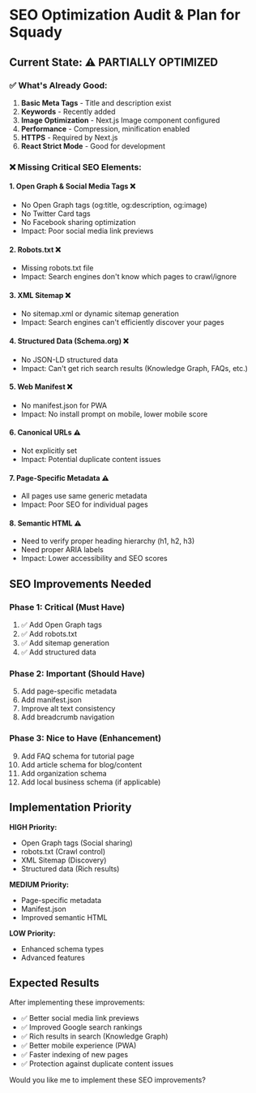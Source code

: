 # SEO Optimization Audit & Plan for Squady

## Current State: ⚠️ PARTIALLY OPTIMIZED

### ✅ What's Already Good:
1. **Basic Meta Tags** - Title and description exist
2. **Keywords** - Recently added
3. **Image Optimization** - Next.js Image component configured
4. **Performance** - Compression, minification enabled
5. **HTTPS** - Required by Next.js
6. **React Strict Mode** - Good for development

### ❌ Missing Critical SEO Elements:

#### 1. **Open Graph & Social Media Tags** ❌
   - No Open Graph tags (og:title, og:description, og:image)
   - No Twitter Card tags
   - No Facebook sharing optimization
   - Impact: Poor social media link previews

#### 2. **Robots.txt** ❌
   - Missing robots.txt file
   - Impact: Search engines don't know which pages to crawl/ignore

#### 3. **XML Sitemap** ❌
   - No sitemap.xml or dynamic sitemap generation
   - Impact: Search engines can't efficiently discover your pages

#### 4. **Structured Data (Schema.org)** ❌
   - No JSON-LD structured data
   - Impact: Can't get rich search results (Knowledge Graph, FAQs, etc.)

#### 5. **Web Manifest** ❌
   - No manifest.json for PWA
   - Impact: No install prompt on mobile, lower mobile score

#### 6. **Canonical URLs** ⚠️
   - Not explicitly set
   - Impact: Potential duplicate content issues

#### 7. **Page-Specific Metadata** ⚠️
   - All pages use same generic metadata
   - Impact: Poor SEO for individual pages

#### 8. **Semantic HTML** ⚠️
   - Need to verify proper heading hierarchy (h1, h2, h3)
   - Need proper ARIA labels
   - Impact: Lower accessibility and SEO scores

## SEO Improvements Needed

### Phase 1: Critical (Must Have)
1. ✅ Add Open Graph tags
2. ✅ Add robots.txt
3. ✅ Add sitemap generation
4. ✅ Add structured data

### Phase 2: Important (Should Have)
5. Add page-specific metadata
6. Add manifest.json
7. Improve alt text consistency
8. Add breadcrumb navigation

### Phase 3: Nice to Have (Enhancement)
9. Add FAQ schema for tutorial page
10. Add article schema for blog/content
11. Add organization schema
12. Add local business schema (if applicable)

## Implementation Priority

**HIGH Priority:**
- Open Graph tags (Social sharing)
- robots.txt (Crawl control)
- XML Sitemap (Discovery)
- Structured data (Rich results)

**MEDIUM Priority:**
- Page-specific metadata
- Manifest.json
- Improved semantic HTML

**LOW Priority:**
- Enhanced schema types
- Advanced features

## Expected Results

After implementing these improvements:
- ✅ Better social media link previews
- ✅ Improved Google search rankings
- ✅ Rich results in search (Knowledge Graph)
- ✅ Better mobile experience (PWA)
- ✅ Faster indexing of new pages
- ✅ Protection against duplicate content issues

Would you like me to implement these SEO improvements?
